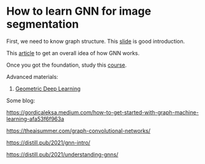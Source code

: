 # How to learn GNN for image segmentation

First, we need to know graph structure. This [slide](https://www.cb.uu.se/~filip/ImageProcessingUsingGraphs/LectureNotes/Lecture1.pdf) is good introduction. 

This [article](https://ericmjl.github.io/essays-on-data-science/machine-learning/graph-nets/) to get an overall idea of how GNN works.


Once you got the foundation, study this [course](https://www.youtube.com/playlist?list=PLoROMvodv4rPLKxIpqhjhPgdQy7imNkDn).

Advanced materials:
1. [Geometric Deep Learning](https://geometricdeeplearning.com/)

Some blog:

https://gordicaleksa.medium.com/how-to-get-started-with-graph-machine-learning-afa53f6f963a

https://theaisummer.com/graph-convolutional-networks/

https://distill.pub/2021/gnn-intro/

https://distill.pub/2021/understanding-gnns/